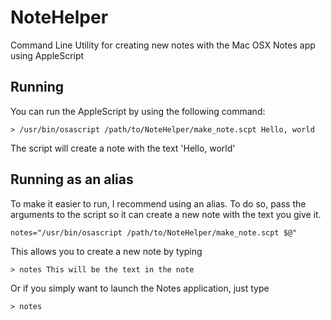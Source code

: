 # NoteHelper
Command Line Utility for creating new notes with the Mac OSX Notes app using AppleScript

## Running
You can run the AppleScript by using the following command:
```
> /usr/bin/osascript /path/to/NoteHelper/make_note.scpt Hello, world
```
The script will create a note with the text 'Hello, world'

## Running as an alias
To make it easier to run, I recommend using an alias. To do so, pass the arguments to the script so it can create a new note with the text you give it.
```
notes="/usr/bin/osascript /path/to/NoteHelper/make_note.scpt $@"
```
This allows you to create a new note by typing
```
> notes This will be the text in the note
```
Or if you simply want to launch the Notes application, just type
```
> notes
```
